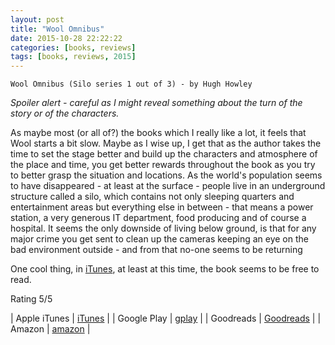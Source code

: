 ```yaml
---
layout: post
title: "Wool Omnibus"
date: 2015-10-28 22:22:22
categories: [books, reviews]
tags: [books, reviews, 2015]
---
```


`Wool Omnibus (Silo series 1 out of 3) - by Hugh Howley`

_Spoiler alert - careful as I might reveal something about the turn of the story or of the characters._

As maybe most (or all of?) the books which I really like a lot, it feels that Wool starts a bit slow.
Maybe as I wise up, I get that as the author takes the time to set the stage better and build up the characters and atmosphere of the place and time, you get better rewards throughout the book as you try to better grasp the situation and locations.
As the world's population seems to have disappeared - at least at the surface - people live in an underground structure called a silo, which contains not only sleeping quarters and entertainment areas but everything else in between - that means a power station, a very generous IT department, food producing and of course a hospital.
It seems the only downside of living below ground, is that for any major crime you get sent to clean up the cameras keeping an eye on the bad environment outside - and from that no-one seems to be returning



One cool thing, in [iTunes], at least at this time, the book seems to be free to read.

Rating 5/5

| Apple iTunes | [iTunes] |
| Google Play  | [gplay] |
| Goodreads    | [Goodreads] |
| Amazon       | [amazon] |

[iTunes]: https://itunes.apple.com/us/book/wool/id474997771?mt=11
[Goodreads]: https://www.goodreads.com/book/show/12287209-wool
[gplay]: http://play.google.com
[amazon]: http://www.amazon.com/Wool-Omnibus-Edition-Silo-ebook/dp/B0071XO8RA
